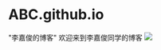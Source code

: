 # ABC.github.io
"李嘉俊的博客"
欢迎来到李嘉俊同学的博客
![](https://image.baidu.com/search/detail?ct=503316480&z=0&ipn=d&word=%E6%9D%A8%E8%B6%85%E8%B6%8A&step_word=&hs=0&pn=5&spn=0&di=182190&pi=0&rn=1&tn=baiduimagedetail&is=0%2C0&istype=0&ie=utf-8&oe=utf-8&in=&cl=2&lm=-1&st=undefined&cs=556629740%2C3657390406&os=3744377360%2C1080295125&simid=0%2C0&adpicid=0&lpn=0&ln=1131&fr=&fmq=1615650509010_R&fm=&ic=undefined&s=undefined&hd=undefined&latest=undefined&copyright=undefined&se=&sme=&tab=0&width=undefined&height=undefined&face=undefined&ist=&jit=&cg=&bdtype=11&oriquery=&objurl=https%3A%2F%2Fgimg2.baidu.com%2Fimage_search%2Fsrc%3Dhttp%3A%2F%2Fqqpublic.qpic.cn%2Fqq_public%2F0%2F0-1652977958-8C36619CBFE70765BD4B46FF6D27A9C8%2F0%3Ffmt%3Djpg%26size%3D26%26h%3D412%26w%3D638%26ppv%3D1%26refer%3Dhttp%3A%2F%2Fqqpublic.qpic.cn%26app%3D2002%26size%3Df9999%2C10000%26q%3Da80%26n%3D0%26g%3D0n%26fmt%3Djpeg%3Fsec%3D1618242578%26t%3Db795fadceb893419caff10272cd2e462&fromurl=ippr_z2C%24qAzdH3FAzdH3Fh7wtkw5_z%26e3Bqq_z%26e3Bv54AzdH3FfAzdH3Fdad8ad89Aa0S0Kaa&gsm=6&rpstart=0&rpnum=0&islist=&querylist=&force=undefined)
